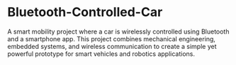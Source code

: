 # Bluetooth-Controlled-Car
A smart mobility project where a car is wirelessly controlled using Bluetooth and a smartphone app. This project combines mechanical engineering, embedded systems, and wireless communication to create a simple yet powerful prototype for smart vehicles and robotics applications.
